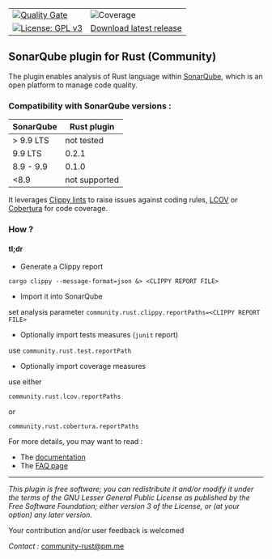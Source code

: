 |                                                                                                                                                                           |                                                                                                          |     
|---------------------------------------------------------------------------------------------------------------------------------------------------------------------------|----------------------------------------------------------------------------------------------------------| 
| [![Quality Gate](https://sonarcloud.io/api/project_badges/measure?project=elegoff_sonar-rust&metric=alert_status)](https://sonarcloud.io/dashboard?id=elegoff_sonar-rust) | ![Coverage](https://sonarcloud.io/api/project_badges/measure?project=elegoff_sonar-rust&metric=coverage) |
| [![License: GPL v3](https://img.shields.io/badge/License-GPLv3-blue.svg)](https://www.gnu.org/licenses/gpl-3.0)                                                           | [Download latest release](https://github.com/elegoff/sonar-rust/releases)                                |

## SonarQube plugin for Rust (Community)

The plugin enables analysis of Rust language within [SonarQube](https://www.sonarqube.org), which is an open platform to
manage code quality.

### Compatibility with SonarQube versions :

| SonarQube | Rust plugin   |
|-----------|---------------|
| > 9.9 LTS | not tested    | 
| 9.9 LTS   | 0.2.1         |
| 8.9 - 9.9 | 0.1.0         |
| <8.9      | not supported |

It leverages [Clippy lints](https://rust-lang.github.io/rust-clippy/master/) to raise issues against coding
rules,  [LCOV](https://wiki.documentfoundation.org/Development/Lcov)
or [Cobertura](http://cobertura.github.io/cobertura/) for code coverage.

### How ?

#### tl;dr

* Generate a Clippy report

`cargo clippy --message-format=json &> <CLIPPY REPORT FILE>`

* Import it into SonarQube

set analysis parameter `community.rust.clippy.reportPaths=<CLIPPY REPORT FILE>`

* Optionally import tests measures (`junit` report)

use `community.rust.test.reportPath`

* Optionally import coverage measures

use either

`community.rust.lcov.reportPaths`

or

`community.rust.cobertura.reportPaths`

For more details, you may want to read :

* The [documentation](./DOC.md)
* The [FAQ page](./FAQ.md)

***
*This plugin is free software; you can redistribute it and/or modify it under the terms of the GNU Lesser General Public
License as published by the Free Software Foundation; either version 3 of the License, or (at your option) any later
version.*

Your contribution and/or user feedback is welcomed

*Contact :* <community-rust@pm.me>



